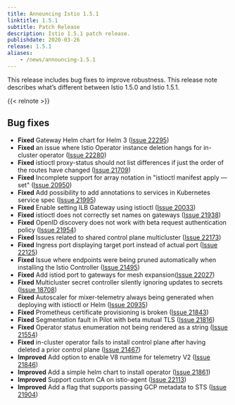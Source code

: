 ```yaml
---
title: Announcing Istio 1.5.1
linktitle: 1.5.1
subtitle: Patch Release
description: Istio 1.5.1 patch release.
publishdate: 2020-03-26
release: 1.5.1
aliases:
    - /news/announcing-1.5.1
---
```


This release includes bug fixes to improve robustness. This release note describes what’s different between Istio 1.5.0 and Istio 1.5.1.

{{< relnote >}}

## Bug fixes

- **Fixed** Gateway Helm chart for Helm 3 ([Issue 22295](https://github.com/istio/istio/pull/22295))
- **Fixed** an issue where Istio Operator instance deletion hangs for  in-cluster operator ([Issue 22280](https://github.com/istio/istio/issues/22280))
- **Fixed** istioctl proxy-status should not list differences if just the order of the routes have changed ([Issue 21709](https://github.com/istio/istio/issues/21709))
- **Fixed** Incomplete support for array notation in "istioctl manifest apply —set" ([Issue 20950](https://github.com/istio/istio/issues/20950))
- **Fixed** Add possibility to add annotations to services in Kubernetes service spec ([Issue 21995](https://github.com/istio/istio/issues/21995))
- **Fixed** Enable setting ILB Gateway using istioctl ([Issue 20033](https://github.com/istio/istio/issues/20033))
- **Fixed** istioctl does not correctly set names on gateways ([Issue 21938](https://github.com/istio/istio/issues/21938))
- **Fixed** OpenID discovery does not work with beta request authentication policy ([Issue 21954](https://github.com/istio/istio/issues/21954))
- **Fixed** Issues related to shared control plane multicluster ([Issue 22173](https://github.com/istio/istio/pull/22173))
- **Fixed** Ingress port displaying target port instead of actual port ([Issue 22125](https://github.com/istio/istio/issues/22125))
- **Fixed** Issue where endpoints were being pruned automatically when installing the Istio Controller ([Issue 21495](https://github.com/istio/istio/issues/21495))
- **Fixed** Add istiod port to gateways for mesh expansion([Issue 22027](https://github.com/istio/istio/issues/22027))
- **Fixed** Multicluster secret controller silently ignoring updates to secrets ([Issue 18708](https://github.com/istio/istio/issues/18708))
- **Fixed** Autoscaler for mixer-telemetry always being generated when deploying with istioctl or Helm ([Issue 20935](https://github.com/istio/istio/issues/20935))
- **Fixed** Prometheus certificate provisioning is broken ([Issue 21843](https://github.com/istio/istio/issues/21843))
- **Fixed** Segmentation fault in Pilot with beta mutual TLS ([Issue 21816](https://github.com/istio/istio/issues/21816))
- **Fixed** Operator status enumeration not being rendered as a string ([Issue 21554](https://github.com/istio/istio/issues/21554))
- **Fixed** in-cluster operator fails to install control plane after having deleted a prior control plane ([Issue 21467](https://github.com/istio/istio/issues/21467))
- **Improved** Add option to enable V8 runtime for telemetry V2 ([Issue 21846](https://github.com/istio/istio/pull/21846))
- **Improved** Add a simple helm chart to install operator ([Issue 21861](https://github.com/istio/istio/issues/21861))
- **Improved** Support custom CA on istio-agent ([Issue 22113](https://github.com/istio/istio/pull/22113))
- **Improved** Add a flag that supports passing GCP metadata to STS ([Issue 21904](https://github.com/istio/istio/issues/21904))
